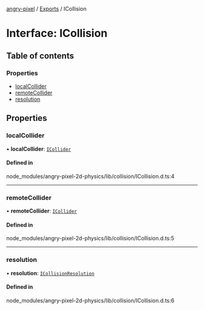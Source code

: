 [angry-pixel](../README.md) / [Exports](../modules.md) / ICollision

# Interface: ICollision

## Table of contents

### Properties

- [localCollider](ICollision.md#localcollider)
- [remoteCollider](ICollision.md#remotecollider)
- [resolution](ICollision.md#resolution)

## Properties

### localCollider

• **localCollider**: [`ICollider`](ICollider.md)

#### Defined in

node_modules/angry-pixel-2d-physics/lib/collision/ICollision.d.ts:4

___

### remoteCollider

• **remoteCollider**: [`ICollider`](ICollider.md)

#### Defined in

node_modules/angry-pixel-2d-physics/lib/collision/ICollision.d.ts:5

___

### resolution

• **resolution**: [`ICollisionResolution`](ICollisionResolution.md)

#### Defined in

node_modules/angry-pixel-2d-physics/lib/collision/ICollision.d.ts:6
